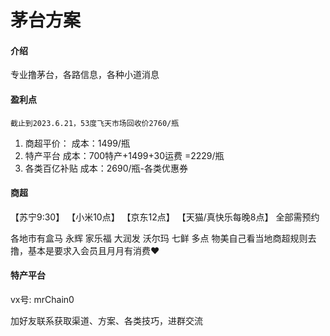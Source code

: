 # 茅台方案

#### 介绍
专业撸茅台，各路信息，各种小道消息


#### 盈利点

    截止到2023.6.21，53度飞天市场回收价2760/瓶

1.  商超平价：
    成本：1499/瓶
2.  特产平台
    成本：700特产+1499+30运费 =2229/瓶
3.  各类百亿补贴
    成本：2690/瓶-各类优惠券

#### 商超

【苏宁9:30】
【小米10点】
【京东12点】
【天猫/真快乐每晚8点】
全部需预约

各地市有盒马 永辉 家乐福 大润发 沃尔玛 七鲜 多点 物美自己看当地商超规则去撸，基本是要求入会员且月月有消费❤


#### 特产平台

vx号: mrChain0


加好友联系获取渠道、方案、各类技巧，进群交流

